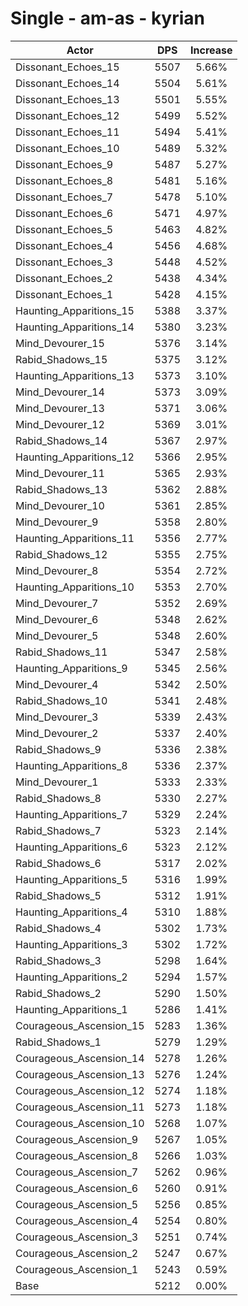 # Single - am-as - kyrian
| Actor | DPS | Increase |
|---|:---:|:---:|
|Dissonant_Echoes_15|5507|5.66%|
|Dissonant_Echoes_14|5504|5.61%|
|Dissonant_Echoes_13|5501|5.55%|
|Dissonant_Echoes_12|5499|5.52%|
|Dissonant_Echoes_11|5494|5.41%|
|Dissonant_Echoes_10|5489|5.32%|
|Dissonant_Echoes_9|5487|5.27%|
|Dissonant_Echoes_8|5481|5.16%|
|Dissonant_Echoes_7|5478|5.10%|
|Dissonant_Echoes_6|5471|4.97%|
|Dissonant_Echoes_5|5463|4.82%|
|Dissonant_Echoes_4|5456|4.68%|
|Dissonant_Echoes_3|5448|4.52%|
|Dissonant_Echoes_2|5438|4.34%|
|Dissonant_Echoes_1|5428|4.15%|
|Haunting_Apparitions_15|5388|3.37%|
|Haunting_Apparitions_14|5380|3.23%|
|Mind_Devourer_15|5376|3.14%|
|Rabid_Shadows_15|5375|3.12%|
|Haunting_Apparitions_13|5373|3.10%|
|Mind_Devourer_14|5373|3.09%|
|Mind_Devourer_13|5371|3.06%|
|Mind_Devourer_12|5369|3.01%|
|Rabid_Shadows_14|5367|2.97%|
|Haunting_Apparitions_12|5366|2.95%|
|Mind_Devourer_11|5365|2.93%|
|Rabid_Shadows_13|5362|2.88%|
|Mind_Devourer_10|5361|2.85%|
|Mind_Devourer_9|5358|2.80%|
|Haunting_Apparitions_11|5356|2.77%|
|Rabid_Shadows_12|5355|2.75%|
|Mind_Devourer_8|5354|2.72%|
|Haunting_Apparitions_10|5353|2.70%|
|Mind_Devourer_7|5352|2.69%|
|Mind_Devourer_6|5348|2.62%|
|Mind_Devourer_5|5348|2.60%|
|Rabid_Shadows_11|5347|2.58%|
|Haunting_Apparitions_9|5345|2.56%|
|Mind_Devourer_4|5342|2.50%|
|Rabid_Shadows_10|5341|2.48%|
|Mind_Devourer_3|5339|2.43%|
|Mind_Devourer_2|5337|2.40%|
|Rabid_Shadows_9|5336|2.38%|
|Haunting_Apparitions_8|5336|2.37%|
|Mind_Devourer_1|5333|2.33%|
|Rabid_Shadows_8|5330|2.27%|
|Haunting_Apparitions_7|5329|2.24%|
|Rabid_Shadows_7|5323|2.14%|
|Haunting_Apparitions_6|5323|2.12%|
|Rabid_Shadows_6|5317|2.02%|
|Haunting_Apparitions_5|5316|1.99%|
|Rabid_Shadows_5|5312|1.91%|
|Haunting_Apparitions_4|5310|1.88%|
|Rabid_Shadows_4|5302|1.73%|
|Haunting_Apparitions_3|5302|1.72%|
|Rabid_Shadows_3|5298|1.64%|
|Haunting_Apparitions_2|5294|1.57%|
|Rabid_Shadows_2|5290|1.50%|
|Haunting_Apparitions_1|5286|1.41%|
|Courageous_Ascension_15|5283|1.36%|
|Rabid_Shadows_1|5279|1.29%|
|Courageous_Ascension_14|5278|1.26%|
|Courageous_Ascension_13|5276|1.24%|
|Courageous_Ascension_12|5274|1.18%|
|Courageous_Ascension_11|5273|1.18%|
|Courageous_Ascension_10|5268|1.07%|
|Courageous_Ascension_9|5267|1.05%|
|Courageous_Ascension_8|5266|1.03%|
|Courageous_Ascension_7|5262|0.96%|
|Courageous_Ascension_6|5260|0.91%|
|Courageous_Ascension_5|5256|0.85%|
|Courageous_Ascension_4|5254|0.80%|
|Courageous_Ascension_3|5251|0.74%|
|Courageous_Ascension_2|5247|0.67%|
|Courageous_Ascension_1|5243|0.59%|
|Base|5212|0.00%|
